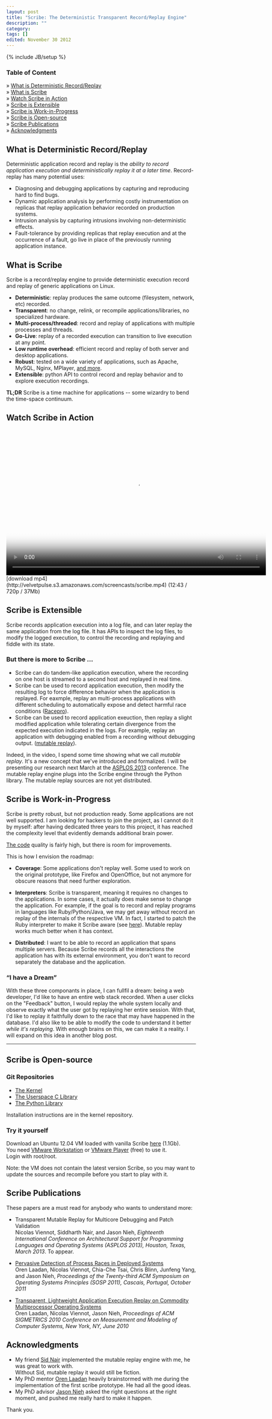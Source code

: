 ```yaml
---
layout: post
title: "Scribe: The Deterministic Transparent Record/Replay Engine"
description: ""
category: 
tags: []
edited: November 30 2012
---
```

{% include JB/setup %}


### <span>Table of Content</span>

» [What is Deterministic Record/Replay](#what_is_deterministic_recordreplay)  
» [What is Scribe](#what_is_scribe)  
» [Watch Scribe in Action](#watch_scribe_in_action)  
» [Scribe is Extensible](#scribe_is_extensible)  
» [Scribe is Work-in-Progress](#scribe_is_workinprogress)  
» [Scribe is Open-source](#scribe_is_opensource)  
» [Scribe Publications](#scribe_publications)  
» [Acknowledgments](#acknowledgments)  

What is Deterministic Record/Replay
-----------------------------------

Deterministic application record and replay is the *ability to record
application execution and deterministically replay it at a later time*.
Record-replay has many potential uses:
* Diagnosing and debugging applications by capturing and reproducing hard to find bugs.
* Dynamic application analysis by performing costly instrumentation on replicas that
replay application behavior recorded on production systems.
* Intrusion analysis by capturing intrusions involving non-deterministic effects.
* Fault-tolerance by providing replicas that replay execution and at the occurrence of
a fault, go live in place of the previously running application instance.

What is Scribe
--------------

Scribe is a record/replay engine to provide deterministic execution
record and replay of generic applications on Linux.

* **Deterministic**: replay produces the same outcome (filesystem, network, etc) recorded.
* **Transparent**: no change, relink, or recompile applications/libraries, no specialized hardware.
* **Multi-process/threaded**: record and replay of applications with multiple processes and threads.
* **Go-Live**: replay of a recorded execution can transition to live execution at any point.
* **Low runtime overhead**: efficient record and replay of both server and desktop applications.
* **Robust**: tested on a wide variety of applications, such as Apache, MySQL, Nginx, MPlayer, [and more](#scribe_publications).
* **Extensible**: python API to control record and replay behavior and to explore execution recordings.

**TL;DR** Scribe is a time machine for applications -- some wizardry to bend the time-space continuum.

Watch Scribe in Action
----------------------

<div class="screencast" markdown="1">
<video class="video-js vjs-default-skin" controls="controls" poster="/assets/themes/the-minimum/img/screencast_poster_scribe.jpg"
    width="690" height="388" preload="true" data-setup="{}">
  <source type="video/mp4" src="http://velvetpulse.s3.amazonaws.com/screencasts/scribe.mp4" />
</video>
[download mp4](http://velvetpulse.s3.amazonaws.com/screencasts/scribe.mp4) (12:43 / 720p / 37Mb)
</div>

Scribe is Extensible
--------------------

Scribe records application execution into a log file, and can later replay
the same application from the log file. It has APIs to inspect the log files,
to modify the logged execution, to control the recording and replaying and
fiddle with its state.

### <span>But there is more to Scribe ...</span>

* Scribe can do tandem-like application execution, where the recording on one
host is streamed to a second host and replayed in real time.
* Scribe can be used to record application execution, then modify the
resulting log to force difference behavior when the application is replayed.
For eaxmple, replay an multi-process applications with different scheduling to
automatically expose and detect harmful race conditions
([Racepro](#scribe_publications)).
* Scribe can be used to record application exeuction, then replay a slight
modified application while tolerating certain divergence from the expected
execution indicated in the logs. For example, replay an application with
debugging enabled from a recording without debugging output. ([mutable
replay](#scribe_publications)).

Indeed, in the video, I spend some time showing what we call *mutable replay*.
It's a new concept that we've introduced and formalized. I will be presenting
our research next March at the [ASPLOS 2013](http://asplos13.rice.edu/) conference.
The mutable replay engine plugs into the Scribe engine through the Python
library. The mutable replay sources are not yet distributed.


Scribe is Work-in-Progress
--------------------------

Scribe is pretty robust, but not production ready. Some applications are not
well supported. I am looking for hackers to join the project, as I cannot
do it by myself: after having dedicated three years to this project, it has
reached the complexity level that evidently demands additional brain power.

[The code](https://github.com/nviennot/linux-2.6-scribe/tree/master/scribe)
quality is fairly high, but there is room for improvements.

This is how I envision the roadmap:

* **Coverage**: Some applications don't replay well. Some used to work on the 
  original prototype, like Firefox and OpenOffice, but not anymore for obscure
  reasons that need further exploration.

* **Interpreters**: Scribe is transparent, meaning it requires no changes to
  the applications. In some cases, it actually does make sense to change the application.
  For example, if the goal is to record and replay programs in languages like 
  Ruby/Python/Java, we may get away without record an replay of the internals
  of the respective VM. In fact, I started to patch the Ruby interpreter to make
  it Scribe aware (see [here](https://github.com/nviennot/rubyscribe)). Mutable
  replay works much better when it has context.

* **Distributed**: I want to be able to record an application that spans multiple
  servers. Because Scribe records all the interactions the application
  has with its external environment, you don't want to record separately
  the database and the application.

### <span>“I have a Dream”</span>

With these three componants in place, I can fullfil a dream: being a web developer, I'd
like to have an entire web stack recorded. When a user clicks on the "Feedback" button, I would replay the whole 
system locally and observe exactly what the user got by replaying her entire session. With that, I'd like to replay it faithfully down to the race that
may have happened in the database. I'd also like to be able to modify the code to
understand it better *while it's replaying*. With enough brains on this, we can
make it a reality. I will expand on this idea in another blog post.

<hr class="fancy" />

Scribe is Open-source
---------------------

### <span>Git Repositories</span>

* [The Kernel](https://github.com/nviennot/nviennot/linux-2.6-scribe)
* [The Userspace C Library](https://github.com/nviennot/nviennot/libscribe)
* [The Python Library](https://github.com/nviennot/nviennot/py-scribe)

Installation instructions are in the kernel repository.

### <span>Try it yourself</span>

Download an Ubuntu 12.04 VM loaded with vanilla Scribe
[here](http://velvetpulse.s3.amazonaws.com/vm/scribe-ubuntu-1204.tar.bz2) (1.1Gb).  
You need [VMware Workstation](http://www.vmware.com/products/workstation/overview.html) or
[VMware Player](http://www.vmware.com/products/player/overview.html) (free) to use it.  
Login with root/root.

Note: the VM does not contain the latest version Scribe, so you may want 
to update the sources and recompile before you start to play with it.

Scribe Publications
-------------------

These papers are a must read for anybody who wants to understand more:

* Transparent Mutable Replay for Multicore Debugging and Patch Validation  
  Nicolas Viennot, Siddharth Nair, and Jason Nieh,
  *Eighteenth International Conference on Architectural Support for Programming Languages and Operating Systems (ASPLOS 2013),
  Houston, Texas, March 2013*. To appear.

* [Pervasive Detection of Process Races in Deployed Systems](http://viennot.biz/sosp2011_racepro.pdf)  
  Oren Laadan, Nicolas Viennot, Chia-Che Tsai, Chris Blinn, Junfeng Yang, and Jason Nieh,
  *Proceedings of the Twenty-third ACM Symposium on Operating Systems Principles (SOSP 2011), Cascais, Portugal, October 2011*

* [Transparent, Lightweight Application Execution Replay on Commodity
  Multiprocessor Operating Systems](http://viennot.biz/sigmetrics2010_scribe.pdf)  
  Oren Laadan, Nicolas Viennot, Jason Nieh,
  *Proceedings of ACM SIGMETRICS 2010 Conference on Measurement and Modeling of Computer Systems, New York, NY, June 2010*

Acknowledgments
---------------

* My friend [Sid Nair](http://sid-nair.com) implemented the mutable replay engine with me, he was great
  to work with.  
  Without Sid, mutable replay it would still be fiction.
* My PhD mentor [Oren Laadan](http://www.cs.columbia.edu/~orenl/) heavily brainstormed with me during
  the implementation of the first scribe prototype. He had all the good ideas.
* My PhD advisor [Jason Nieh](http://nieh.net/) asked the right questions at the
  right moment, and pushed me really hard to make it happen.

Thank you.
